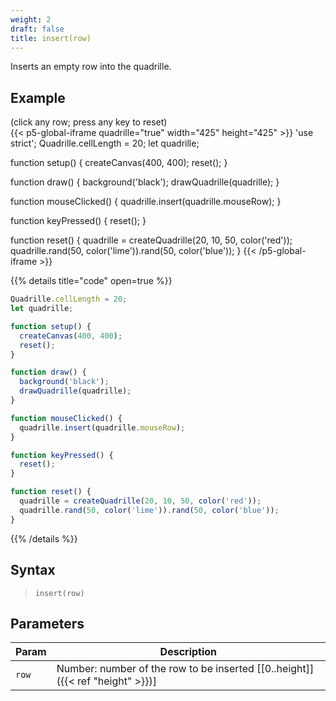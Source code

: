 ```yaml
---
weight: 2
draft: false
title: insert(row)
---
```


Inserts an empty row into the quadrille.

## Example

(click any row; press any key to reset)\
{{< p5-global-iframe quadrille="true" width="425" height="425" >}}
'use strict';
Quadrille.cellLength = 20;
let quadrille;

function setup() {
  createCanvas(400, 400);
  reset();
}

function draw() {
  background('black');
  drawQuadrille(quadrille);
}

function mouseClicked() {
  quadrille.insert(quadrille.mouseRow);
}

function keyPressed() {
  reset();
}

function reset() {
  quadrille = createQuadrille(20, 10, 50, color('red'));
  quadrille.rand(50, color('lime')).rand(50, color('blue'));
}
{{< /p5-global-iframe >}}

{{% details title="code" open=true %}}
```js
Quadrille.cellLength = 20;
let quadrille;

function setup() {
  createCanvas(400, 400);
  reset();
}

function draw() {
  background('black');
  drawQuadrille(quadrille);
}

function mouseClicked() {
  quadrille.insert(quadrille.mouseRow);
}

function keyPressed() {
  reset();
}

function reset() {
  quadrille = createQuadrille(20, 10, 50, color('red'));
  quadrille.rand(50, color('lime')).rand(50, color('blue'));
}
```
{{% /details %}}

## Syntax

> `insert(row)`

## Parameters

| Param     | Description                                                                     |
|-----------|---------------------------------------------------------------------------------|
| `row`     | Number: number of the row to be inserted [\[0..height\]]({{< ref "height" >}})] |
